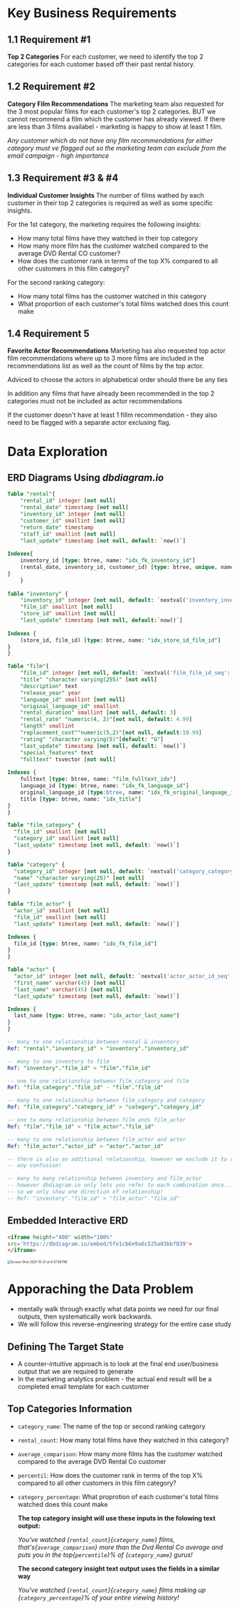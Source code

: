 # Key Business Requirements

## 1.1 Requirement #1



**Top 2 Categories** For each customer, we need to identify the top 2 categories for each customer based off their past rental history. 

## 1.2 Requirement #2

**Category Film Recommendations**  The marketing team also requested for the 3 most popular films for each customer's top 2 categories. BUT we cannot recommend a film which the customer has already viewed. If there are less than 3 films availabel - marketing is happy to show at least 1 film. 

*Any customer which do not have any film recommendations for either category must ve flagged out so the marketing team can exclude from the email campaign - high importance*

## 1.3 Requirement #3 & #4

**Individual Customer Insights** The number of films wathed by each customer in their top 2 categories is required as well as some specific insights.

For the 1st category, the marketing requires the following insights:

- How many total films have they watched in their top category
- How many more film has the customer watched compared to the average DVD Rental CO customer?
- How does the customer rank in terms of the top X% compared to all other customers in this film category?

For the second ranking category:

- How many total films has the customer watched in this category
- What proportion of each customer's total films watched does this count make

## 1.4 Requirement 5

**Favorite Actor Recommendations** Marketing has also requested top actor film recommendations where up to 3 more films are included in the recommendations list as well as the count of films by the top actor. 

Adviced to choose the actors in alphabetical order should there be any ties

In addition any films that have already been recommended in the top 2 categories must not be included as actor recommendations

If the customer doesn't have at least 1 fillm recommendation - they also need to be flagged with a separate actor exclusing flag. 



# Data Exploration

## ERD Diagrams Using *dbdiagram.io*

```sql
Table "rental"{
	"rental_id" integer [not null]
	"rental_date" timestamp [not null]
	"inventory_id" integer [not null]
	"customer_id" smallint [not null]
	"return_date" timestamp
	"staff_id" smallint [not null]
	"last_update" timestamp [not null, default: `now()`]
	
Indexes{
	inventory_id [type: btree, name: "idx_fk_inventory_id"]
	(rental_date, inventory_id, customer_id) [type: btree, unique, name: "idx_unq_rental_rental_date_inventory_id_customer_id"]
}
	}
	
Table "inventory" {
	"inventory_id" integer [not null, default: `nextval('inventory_inventory_id_seq'::regclass)`]
	"film_id" smallint [not null]
	"store_id" smallint [not null]
	"last_update" timestamp [not null, default:`now()`]
	
Indexes {
	(store_id, film_id) [type: btree, name: "idx_store_id_film_id"]
}
}

Table "film"{
	"film_id" integer [not null, default: `nextval('film_film_id_seq'::regclass)`]
	"title" "character varying(255)" [not null]
	"description" text
	"release_year" year
	"language_id" smallint [not null]
	"original_language_id" smallint
	"rental_duration" smallint [not null, default: 3]
	"rental_rate" "numeric(4, 2)"[not null, default: 4.99]
	"length" smallint
	"replacement_cost""numeric(5,2)"[not null, default:19.99]
	"rating" "character varying(5)"[default: "G"]
	"last_update" timestamp [not null, default: `now()`]
	"special_features" text
	"fulltext" tsvector [not null]
	
Indexes {
	fulltext [type: btree, name: "film_fulltext_idx"]
	language_id [type: btree, name: "idx_fk_language_id"]
	original_language_id [type:btree, name: "idx_fk_original_language_id"]
	title [type: btree, name: "idx_title"]
}
}

Table "film_category" {
  "film_id" smallint [not null]
  "category_id" smallint [not null]
  "last_update" timestamp [not null, default: `now()`]
}

Table "category" {
  "category_id" integer [not null, default: `nextval('category_category_id_seq'::regclass)`]
  "name" "character varying(25)" [not null]
  "last_update" timestamp [not null, default: `now()`]
}

Table "film_actor" {
  "actor_id" smallint [not null]
  "film_id" smallint [not null]
  "last_update" timestamp [not null, default: `now()`]

Indexes {
  film_id [type: btree, name: "idx_fk_film_id"]
}
}

Table "actor" {
  "actor_id" integer [not null, default: `nextval('actor_actor_id_seq'::regclass)`]
  "first_name" varchar(45) [not null]
  "last_name" varchar(45) [not null]
  "last_update" timestamp [not null, default: `now()`]

Indexes {
  last_name [type: btree, name: "idx_actor_last_name"]
}
}

-- many to one relationship between rental & inventory
Ref: "rental"."inventory_id" > "inventory"."inventory_id"

-- many to one inventory to film
Ref: "inventory"."film_id" > "film"."film_id"

-- one to one relationship between film_category and film 
Ref: "film_category"."film_id" - "film"."film_id"

-- many to one relationship between film_category and category
Ref: "film_category"."category_id" > "category"."category_id"

-- one to many relationship between film ands film_actor
Ref: "film"."film_id" < "film_actor"."film_id"

-- many to one relationship between film_actor and actor
Ref: "film_actor"."actor_id" > "actor"."actor_id"

-- there is also an additional relationship, however we exclude it to reduce
-- any confusion!

-- many to many relationship between inventory and film_actor
-- however dbdiagram.io only lets you refer to each combination once...
-- so we only show one direction of relationship!
-- Ref: "inventory"."film_id" > "film_actor"."film_id"
```



## Embedded Interactive ERD

```markdown
<iframe height="400" width="100%"
src='https://dbdiagram.io/embed/5fe1cb6e9a6c525a03bbf839'>
</iframe>

```



<img src="/Users/haixiaolu/Library/Application Support/typora-user-images/Screen Shot 2021-10-21 at 8.37.58 PM.png" alt="Screen Shot 2021-10-21 at 8.37.58 PM" style="zoom:50%;" />



# Apporaching the Data Problem

- mentally walk through exactly what data points we need for our final outputs, then systematically work backwards. 
- We will follow this reverse-engineering strategy for the entire case study

## Defining The Target State

- A counter-intuitive approach is to look at the final end user/business output that we are required to generate
- In the marketing analytics problem - the actual end result will be a completed email template for each customer

## Top Categories Information

- `category_name`: The name of the top or second ranking category

- `rental_count`: How many total films have they watched in this category?

- `average_comparison`: How many more films has the customer watched compared to the average DVD Rental Co customer

- `percentil`: How does the customer rank in terms of the top X% compared to all other customers in this film category?

- `category_percentage`: What proprotion of each customer's total films watched does this count make

  **The top category insight will use these inputs in the folowing text output:**

  *You've watched {`rental_count`}{`category_name`} films, that's{`average_comparison`} more than the Dvd Rental Co average and puts you in the top{`percentile`}% of {`category_name`} gurus!*

  **The second category insight text output uses the fields in a similar way**

  *You've watched {`rental_count`}{`category_name`} films making up {`category_percentage`}% of your entire viewing history!*
